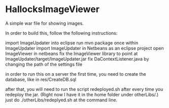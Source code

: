 # HallocksImageViewer
A simple war file for showing images.



In order to build this, follow the following instructions:

import ImageUpdater into eclipse
run mvn package once within ImageUpdater
import ImageUpdater in Netbeans as an eclipse project
open ImageViewer in netbeans
fix the ImageViewer library to point at ImageUpdater/target/ImageUpdater.jar
fix DaContextListener.java by changing the path of the settings file

in order to run this on a server the first time, you need to create the database, like in res/CreateDB.sql


after that, you will need to run the script redeployed.sh after every time you redeploy the jar.
(Right now I have it in the home folder under otherLibs/.)
just do ./otherLibs/redeplyed.sh at the command line.
